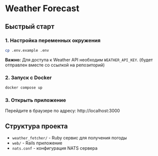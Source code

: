 # Weather Forecast

## Быстрый старт

### 1. Настройка переменных окружения
```bash
cp .env.example .env
```

**Важно:** Для доступа к Weather API необходим `WEATHER_API_KEY`. (будет отправлен вместе со ссылкой на репозиторий)

### 2. Запуск с Docker
```bash
docker compose up
```

### 3. Открыть приложение
Перейдите в браузере по адресу: http://localhost:3000

## Структура проекта
- `weather_fetcher/` - Ruby сервис для получения погоды
- `web/` - Rails приложение
- `nats.conf` - конфигурация NATS сервера



